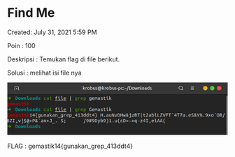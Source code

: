 # Find Me

Created: July 31, 2021 5:59 PM

Poin : 100

Deskripsi : Temukan flag di file berikut.

Solusi :
melihat isi file nya

![Find%20Me%20d95d1f8a9c8a42b8b0975f73fc345922/Untitled.png](Find%20Me%20d95d1f8a9c8a42b8b0975f73fc345922/Untitled.png)

FLAG : gemastik14{gunakan_grep_413ddt4}